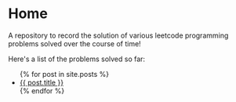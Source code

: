 # Home 
A repository to record the solution of various leetcode programming problems solved over the course of time!

Here's a list of the problems solved so far:

<ul>
  {% for post in site.posts %}
    <li>
      <a href="{{ post.url }}">{{ post.title }}</a>
    </li>
  {% endfor %}
</ul>
